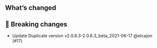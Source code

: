 ## What’s changed

## 🚨 Breaking changes

- Update Duplicate version v2.0.6.3-2.0.6.3_beta_2021-06-17 @elcajon (#17)

